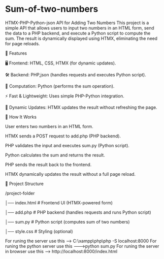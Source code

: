 # Sum-of-two-numbers

HTMX-PHP-Python-json API for Adding Two Numbers This project is a simple API that allows users to input two numbers in an HTML form, send the data to a PHP backend, and execute a Python script to compute the sum. The result is dynamically displayed using HTMX, eliminating the need for page reloads.

🚀 Features

🖥️ Frontend: HTML, CSS, HTMX (for dynamic updates).

🛠️ Backend: PHP,json (handles requests and executes Python script).

🐍 Computation: Python (performs the sum operation).

⚡ Fast & Lightweight: Uses simple PHP-Python integration.

🔄 Dynamic Updates: HTMX updates the result without refreshing the page.

📌 How It Works

User enters two numbers in an HTML form.

HTMX sends a POST request to add.php (PHP backend).

PHP validates the input and executes sum.py (Python script).

Python calculates the sum and returns the result.

PHP sends the result back to the frontend.

HTMX dynamically updates the result without a full page reload.

📂 Project Structure

/project-folder

│── index.html # Frontend UI (HTMX-powered form)

│── add.php # PHP backend (handles requests and runs Python script)

│── sum.py # Python script (computes sum of two numbers)

│── style.css # Styling (optional)

For runing the server use this --> C:\xampp\php\php -S localhost:8000
For runing the python server use this --->python sum.py
For runing the server in browser use this --> http://localhost:8000/index.html
